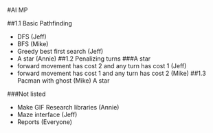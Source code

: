 #AI MP 

##1.1 Basic Pathfinding 
- DFS (Jeff)
- BFS (Mike)
- Greedy best first search (Jeff)
- A star (Annie)
##1.2 Penalizing turns
###A star
- forward movement has cost 2 and any turn has cost 1 (Jeff)
- forward movement has cost 1 and any turn has cost 2 (Mike)
##1.3 Pacman with ghost (Mike)
A star

###Not listed
- Make GIF Research libraries (Annie)
- Maze interface (Jeff)
- Reports (Everyone)


